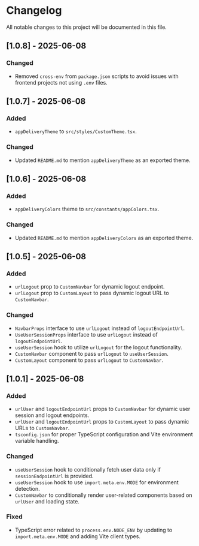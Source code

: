 # Changelog

All notable changes to this project will be documented in this file.

## [1.0.8] - 2025-06-08

### Changed

-   Removed `cross-env` from `package.json` scripts to avoid issues with frontend projects not using `.env` files.

## [1.0.7] - 2025-06-08

### Added

-   `appDeliveryTheme` to `src/styles/CustomTheme.tsx`.

### Changed

-   Updated `README.md` to mention `appDeliveryTheme` as an exported theme.

## [1.0.6] - 2025-06-08

### Added

-   `appDeliveryColors` theme to `src/constants/appColors.tsx`.

### Changed

-   Updated `README.md` to mention `appDeliveryColors` as an exported theme.

## [1.0.5] - 2025-06-08

### Added

-   `urlLogout` prop to `CustomNavbar` for dynamic logout endpoint.
-   `urlLogout` prop to `CustomLayout` to pass dynamic logout URL to `CustomNavbar`.

### Changed

-   `NavbarProps` interface to use `urlLogout` instead of `logoutEndpointUrl`.
-   `UseUserSessionProps` interface to use `urlLogout` instead of `logoutEndpointUrl`.
-   `useUserSession` hook to utilize `urlLogout` for the logout functionality.
-   `CustomNavbar` component to pass `urlLogout` to `useUserSession`.
-   `CustomLayout` component to pass `urlLogout` to `CustomNavbar`.

## [1.0.1] - 2025-06-08

### Added

-   `urlUser` and `logoutEndpointUrl` props to `CustomNavbar` for dynamic user session and logout endpoints.
-   `urlUser` and `logoutEndpointUrl` props to `CustomLayout` to pass dynamic URLs to `CustomNavbar`.
-   `tsconfig.json` for proper TypeScript configuration and Vite environment variable handling.

### Changed

-   `useUserSession` hook to conditionally fetch user data only if `sessionEndpointUrl` is provided.
-   `useUserSession` hook to use `import.meta.env.MODE` for environment detection.
-   `CustomNavbar` to conditionally render user-related components based on `urlUser` and loading state.

### Fixed

-   TypeScript error related to `process.env.NODE_ENV` by updating to `import.meta.env.MODE` and adding Vite client types.
